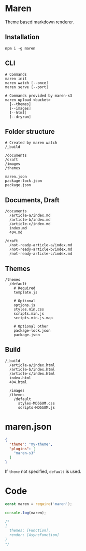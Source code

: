 # Maren

Theme based markdown renderer.

## Installation

```
npm i -g maren
```

## CLI

```
# Commands
maren init
maren watch [--once]
maren serve [--port]

# Commands provided by maren-s3
maren upload <bucket>
  [--themes]
  [--images]
  [--html]
  [--dryrun]
```

## Folder structure

```
# Created by maren watch
/_build

/documents
/draft
/images
/themes

maren.json
package-lock.json
package.json
```

## Documents, Draft

```
/documents
  /article-a/index.md
  /article-b/index.md
  /article-c/index.md
  index.md
  404.md

/draft
  /not-ready-article-a/index.md
  /not-ready-article-b/index.md
  /not-ready-article-c/index.md
```

## Themes

```
/themes
  /default
    # Required
    template.js

    # Optional
    options.js
    styles.min.css
    scripts.min.js
    scripts.min.js.map

    # Optional other
    package-lock.json
    package.json
```

## Build

```
/_build
  /article-a/index.html
  /article-b/index.html
  /article-c/index.html
  index.html
  404.html

  /images
  /themes
    /default
      styles-MD5SUM.css
      scripts-MD5SUM.js
```

# maren.json

```json
{
  "theme": "my-theme",
  "plugins": [
    "maren-s3"
  ]
}
```

If `theme` not specified, `default` is used.

# Code

```js
const maren = require('maren');

console.log(maren);

/*
{
  themes: [Function],
  render: [AsyncFunction]
}
*/
```
